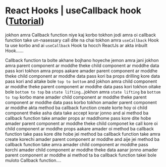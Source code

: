 # React Hooks | useCallback hook ([Tutorial](https://www.youtube.com/watch?v=t9qUJ0SRQuE&list=PLgH5QX0i9K3rGtitufynBKMy5gAFpa1y8&index=72))


jokhon amra Callback function niye kaj korbo tokhon jodi amra oi callback function take un-nasessary call dite na chai tokhon amra ```useCallback``` Hook ta use korbo and ai ```useCallback``` Hook ta hocch ReactJs ar akta inbuilt Hook......

Callback function ta bolte akhane bojhano hoyeche jemon amra jani jokhon amra parent component ar moddhe theke child component ar moddhe data pass kori tokhon amra props aakare amader parent component ar moddhe theke child component ar moddhe data pass kori ba props drilling kore data pass kori and aitake bole ```top to bottom``` and jokhon amra child component ar moddhe theke parent component ar moddhe data pass kori tokhon oitake bole ```bottom to top``` ba ```state lifting```...jokhon amra ```state lifting``` ba ```bottom to top``` korbo mane amader child component ar moddhe theke parent component ar moddhe data pass korbo tokhon amader parent component ar moddhe akta method ba callback function create korte hoy oi child component theke asha data take accept korar jonno and ai method ba callback function take amader props ar maddhome pass kore dite hobe amader parent component ar moddhe theke child componet ke call kore oi child component ar moddhe props aakare amader oi method ba callback function take pass kore dite hobe jei method ba callback function take amra create korechi amader parent component ar moddhe and aije jei method ba callback function take amra amader child component ar moddhe pass korchi  amader child component ar moddhe theke data aanar jonno amader parent component ar moddhe ai method ta ba callback function takei bole muloto Callback function....  




 